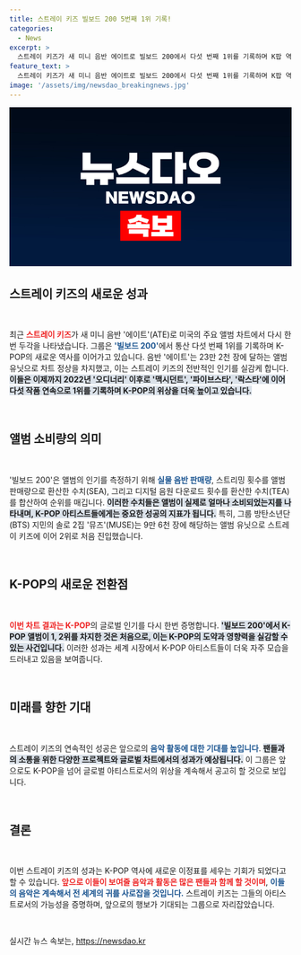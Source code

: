 ```yaml
---
title: 스트레이 키즈 빌보드 200 5번째 1위 기록!
categories:
  - News
excerpt: >
  스트레이 키즈가 새 미니 음반 에이트로 빌보드 200에서 다섯 번째 1위를 기록하며 K팝 역사를 새롭게 썼습니다! 방탄소년단 지민도 2위로 뒤따르며 K팝이 1, 2위를 독식하는 쾌거를 이뤘습니다. 클릭으로 더 많은 세부 사항을 확인하세요!
feature_text: >
  스트레이 키즈가 새 미니 음반 에이트로 빌보드 200에서 다섯 번째 1위를 기록하며 K팝 역사를 새롭게 썼습니다! 방탄소년단 지민도 2위로 뒤따르며 K팝이 1, 2위를 독식하는 쾌거를 이뤘습니다. 클릭으로 더 많은 세부 사항을 확인하세요!
image: '/assets/img/newsdao_breakingnews.jpg'
---
```


<p><img src="/assets/img/newsdao_breakingnews.jpg" alt="ontimetimes 속보" /></p>

<h2 data-ke-size="size26">스트레이 키즈의 새로운 성과</h2>

<p data-ke-size="size16">&nbsp;</p>

<p>최근 <b><span style="color: #ee2323;">스트레이 키즈</span></b>가 새 미니 음반 '에이트'(ATE)로 미국의 주요 앨범 차트에서 다시 한 번 두각을 나타냈습니다. 그룹은 <b><span style="color: #1a5490;">'빌보드 200'</span></b>에서 통산 다섯 번째 1위를 기록하며 K-POP의 새로운 역사를 이어가고 있습니다. 음반 '에이트'는 23만 2천 장에 달하는 앨범 유닛으로 차트 정상을 차지했고, 이는 스트레이 키즈의 전반적인 인기를 실감케 합니다. <b><span style="background-color: #21538527;">이들은 이제까지 2022년 '오디너리' 이후로 '맥시던트', '파이브스타', '락스타'에 이어 다섯 작품 연속으로 1위를 기록하며 K-POP의 위상을 더욱 높이고 있습니다.</span></b> </p>

<p data-ke-size="size16">&nbsp;</p>

<h2 data-ke-size="size26">앨범 소비량의 의미</h2>

<p data-ke-size="size16">&nbsp;</p>

<p>'빌보드 200'은 앨범의 인기를 측정하기 위해 <b><span style="color: #1a5490;">실물 음반 판매량</span></b>, 스트리밍 횟수를 앨범 판매량으로 환산한 수치(SEA), 그리고 디지털 음원 다운로드 횟수를 환산한 수치(TEA)를 합산하여 순위를 매깁니다. <b><span style="background-color: #21538527;">이러한 수치들은 앨범이 실제로 얼마나 소비되었는지를 나타내며, K-POP 아티스트들에게는 중요한 성공의 지표가 됩니다.</span></b> 특히, 그룹 방탄소년단(BTS) 지민의 솔로 2집 '뮤즈'(MUSE)는 9만 6천 장에 해당하는 앨범 유닛으로 스트레이 키즈에 이어 2위로 처음 진입했습니다. </p>

<p data-ke-size="size16">&nbsp;</p>

<h2 data-ke-size="size26">K-POP의 새로운 전환점</h2>

<p data-ke-size="size16">&nbsp;</p>

<p><b><span style="color: #ee2323;">이번 차트 결과는 K-POP</span></b>의 글로벌 인기를 다시 한번 증명합니다. <b><span style="background-color: #21538527;">'빌보드 200'에서 K-POP 앨범이 1, 2위를 차지한 것은 처음으로, 이는 K-POP의 도약과 영향력을 실감할 수 있는 사건입니다.</span></b> 이러한 성과는 세계 시장에서 K-POP 아티스트들이 더욱 자주 모습을 드러내고 있음을 보여줍니다. </p>

<p data-ke-size="size16">&nbsp;</p>

<h2 data-ke-size="size26">미래를 향한 기대</h2>

<p data-ke-size="size16">&nbsp;</p>

<p>스트레이 키즈의 연속적인 성공은 앞으로의 <b><span style="color: #1a5490;">음악 활동에 대한 기대를 높입니다</span></b>. <b><span style="background-color: #21538527;">팬들과의 소통을 위한 다양한 프로젝트와 글로벌 차트에서의 성과가 예상됩니다.</span></b> 이 그룹은 앞으로도 K-POP을 넘어 글로벌 아티스트로서의 위상을 계속해서 공고히 할 것으로 보입니다. </p>

<p data-ke-size="size16">&nbsp;</p>

<h2 data-ke-size="size26">결론</h2>

<p data-ke-size="size16">&nbsp;</p>

<p>이번 스트레이 키즈의 성과는 K-POP 역사에 새로운 이정표를 세우는 기회가 되었다고 할 수 있습니다. <b><span style="color: #ee2323;">앞으로 이들이 보여줄 음악과 활동은 많은 팬들과 함께 할 것이며</span></b>, <b><span style="color: #1a5490;">이들의 음악은 계속해서 전 세계의 귀를 사로잡을 것입니다.</span></b> 스트레이 키즈는 그들의 아티스트로서의 가능성을 증명하며, 앞으로의 행보가 기대되는 그룹으로 자리잡았습니다. </p>

<p data-ke-size="size16">&nbsp;</p>
실시간 뉴스 속보는, <a href="https://newsdao.kr" rel="dofollow">https://newsdao.kr</a>


